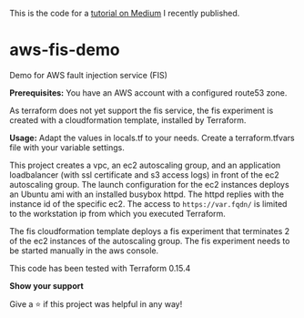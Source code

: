 This is the code for a [tutorial on Medium](https://medium.com/) I recently published.


# aws-fis-demo
Demo for AWS fault injection service (FIS)

**Prerequisites:**
You have an AWS account with a configured route53 zone.

As terraform does not yet support the fis service, the fis experiment
is created with a cloudformation template, installed by Terraform.

**Usage:**
Adapt the values in locals.tf to your needs.
Create a terraform.tfvars file with your variable settings.

This project creates a vpc, an ec2 autoscaling group, and an application loadbalancer
(with ssl certificate and s3 access logs) in front of the ec2 autoscaling group. The launch configuration for the 
ec2 instances deploys an Ubuntu ami with an installed busybox httpd. The httpd replies
with the instance id of the specific ec2. The access to
`https://var.fqdn/` is limited to the workstation ip from which you executed Terraform.

The fis cloudformation template deploys a fis experiment that terminates 2 of the
ec2 instances of the autoscaling group. The fis experiment needs to be started manually
in the aws console.

This code has been tested with Terraform 0.15.4

**Show your support**

Give a ⭐ if this project was helpful in any way!
